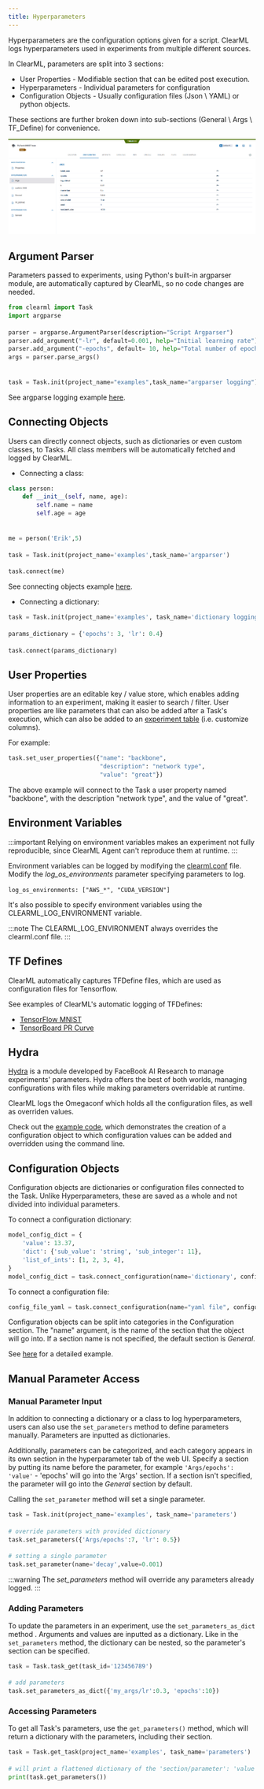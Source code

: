 ```yaml
---
title: Hyperparameters
---
```


Hyperparameters are the configuration options given for a script.
ClearML logs hyperparameters used in experiments from multiple different sources.

In ClearML, parameters are split into 3 sections:
- User Properties - Modifiable section that can be edited post execution.
- Hyperparameters - Individual parameters for configuration
- Configuration Objects - Usually configuration files (Json \ YAML) or python objects. 
  
These sections are further broken down into sub-sections (General \ Args \ TF_Define) for convenience.

![image](../img/hyperparameters_sections.png)

## Argument Parser
Parameters passed to experiments, using Python's built-in argparser module, are automatically captured by ClearML, so no code 
changes are needed.

```python
from clearml import Task
import argparse

parser = argparse.ArgumentParser(description="Script Argparser")
parser.add_argument("-lr", default=0.001, help="Initial learning rate")
parser.add_argument("-epochs", default= 10, help="Total number of epochs")
args = parser.parse_args()


task = Task.init(project_name="examples",task_name="argparser logging")
``` 

See argparse logging example [here](../guides/reporting/hyper_parameters.md).

## Connecting Objects

Users can directly connect objects, such as dictionaries or even custom classes, to Tasks.
All class members will be automatically fetched and logged by ClearML.

* Connecting a class:
```python
class person:
    def __init__(self, name, age):
        self.name = name
        self.age = age


me = person('Erik',5)

task = Task.init(project_name='examples',task_name='argparser')

task.connect(me)
```
See connecting objects example [here](../guides/reporting/hyper_parameters.md).


* Connecting a dictionary:
```python
task = Task.init(project_name='examples', task_name='dictionary logging')

params_dictionary = {'epochs': 3, 'lr': 0.4}

task.connect(params_dictionary)
```

## User Properties

User properties are an editable key / value store, which enables adding information to an experiment, 
making it easier to search / filter. User properties are like parameters that can also be added after a Task's execution, which 
can also be added to an [experiment table](../webapp/webapp_exp_table.md) (i.e. customize columns). 

For example:
```python
task.set_user_properties({"name": "backbone", 
                          "description": "network type", 
                          "value": "great"})
```

The above example will connect to the Task a user property named "backbone", with the description "network type", and
the value of "great". 

## Environment Variables

:::important
Relying on environment variables makes an experiment not fully reproducible, since ClearML Agent can't reproduce them at 
runtime.
:::

Environment variables can be logged by modifying the [clearml.conf](../configs/clearml_conf) file. Modify the *log_os_environments* 
parameter specifying parameters to log.

`log_os_environments: ["AWS_*", "CUDA_VERSION"]`

It's also possible to specify environment variables using the CLEARML_LOG_ENVIRONMENT variable.

:::note
The CLEARML_LOG_ENVIRONMENT always overrides the clearml.conf file. 
:::

## TF Defines

ClearML automatically captures TFDefine files, which are used as configuration files for Tensorflow.

See examples of ClearML's automatic logging of TFDefines:
* [TensorFlow MNIST](../guides/frameworks/tensorflow/tensorflow_mnist.md)
* [TensorBoard PR Curve](../guides/frameworks/tensorflow/tensorboard_pr_curve.md)

## Hydra

[Hydra](https://github.com/facebookresearch/hydra) is a module developed by FaceBook AI Research to manage experiments' 
parameters. Hydra offers the best of both worlds, managing configurations with files while making parameters overridable at runtime.

ClearML logs the Omegaconf which holds all the configuration files, as well as overriden values. 

Check out the [example code](https://github.com/allegroai/clearml/blob/master/examples/frameworks/hydra/hydra_example.py),
which demonstrates the creation of a configuration object to which configuration values can be added and overridden using the 
command line.

## Configuration Objects

Configuration objects are dictionaries or configuration files connected to the Task. Unlike Hyperparameters, these are saved as a whole and not
divided into individual parameters.

To connect a configuration dictionary:
```python
model_config_dict = {
    'value': 13.37,
    'dict': {'sub_value': 'string', 'sub_integer': 11},
    'list_of_ints': [1, 2, 3, 4],
}
model_config_dict = task.connect_configuration(name='dictionary', configuration=model_config_dict)
```


To connect a configuration file:
```python
config_file_yaml = task.connect_configuration(name="yaml file", configuration='path/to/configuration/file.yaml', )
```

Configuration objects can be split into categories in the Configuration section.
The "name" argument, is the name of the section that the object will go into. If a section name is not specified, the default section is *General*.

See [here](https://github.com/allegroai/clearml/blob/master/examples/reporting/model_config.py) for a detailed example.

## Manual Parameter Access

### Manual Parameter Input

In addition to connecting a dictionary or a class to log hyperparameters, users can also use the `set_parameters` method 
 to define parameters manually. Parameters are inputted as dictionaries. 

Additionally, parameters can be categorized, and each category appears in its own section in the hyperparameter tab of the web UI. 
Specify a section by putting its name before the parameter, for example `'Args/epochs': 'value'` - 'epochs' will go into the 
'Args' section. If a section isn't specified, the parameter will go into the *General* section by default.

Calling the `set_parameter` method will set a single parameter.

```python
task = Task.init(project_name='examples', task_name='parameters')

# override parameters with provided dictionary 
task.set_parameters({'Args/epochs':7, 'lr': 0.5})

# setting a single parameter
task.set_parameter(name='decay',value=0.001)
```
:::warning
The *set_parameters* method will override any parameters already logged.
:::

### Adding Parameters
To update the parameters in an experiment, use the `set_parameters_as_dict` method . Arguments and values are inputted as a dictionary.
Like in the `set_parameters` method, the dictionary can be nested, so the parameter's section can be specified.

```python
task = Task.task_get(task_id='123456789')

# add parameters
task.set_parameters_as_dict({'my_args/lr':0.3, 'epochs':10})
```


### Accessing Parameters 

To get all Task's parameters, use the `get_parameters()` method, which will return a dictionary with the parameters, including 
their section. 

```python
task = Task.get_task(project_name='examples', task_name='parameters')

# will print a flattened dictionary of the 'section/parameter': 'value' pairs. {'Args/epochs': '7', 'General/lr': '0.5'}  
print(task.get_parameters())
```
